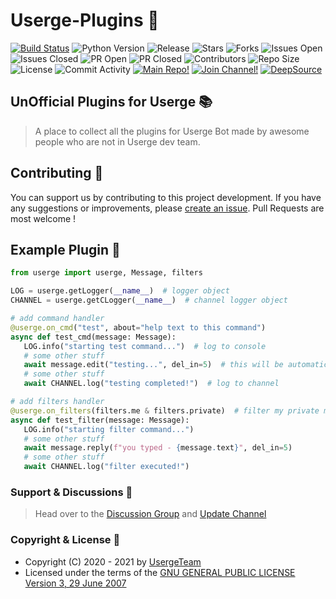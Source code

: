# Userge-Plugins 💎

[![Build Status](https://travis-ci.com/UsergeTeam/Userge-Plugins.svg?branch=master)](https://travis-ci.com/UsergeTeam/Userge-Plugins) ![Python Version](https://img.shields.io/badge/python-3.8-lightgrey) ![Release](https://img.shields.io/github/v/release/UsergeTeam/Userge) ![Stars](https://img.shields.io/github/stars/UsergeTeam/Userge-Plugins) ![Forks](https://img.shields.io/github/forks/UsergeTeam/Userge-Plugins) ![Issues Open](https://img.shields.io/github/issues/UsergeTeam/Userge-Plugins) ![Issues Closed](https://img.shields.io/github/issues-closed/UsergeTeam/Userge-Plugins) ![PR Open](https://img.shields.io/github/issues-pr/UsergeTeam/Userge-Plugins) ![PR Closed](https://img.shields.io/github/issues-pr-closed/UsergeTeam/Userge-Plugins) ![Contributors](https://img.shields.io/github/contributors/UsergeTeam/Userge-Plugins) ![Repo Size](https://img.shields.io/github/repo-size/UsergeTeam/Userge-Plugins) ![License](https://img.shields.io/github/license/UsergeTeam/Userge-Plugins) ![Commit Activity](https://img.shields.io/github/commit-activity/m/UsergeTeam/Userge-Plugins) [![Main Repo!](https://img.shields.io/badge/Main%20Repo-!-orange)](https://github.com/el0xren/Userge) [![Join Channel!](https://img.shields.io/badge/Join%20Channel-!-red)](https://t.me/theUserge) [![DeepSource](https://static.deepsource.io/deepsource-badge-light-mini.svg)](https://deepsource.io/gh/UsergeTeam/Userge-Plugins/?ref=repository-badge)

## UnOfficial Plugins for Userge 📚

> A place to collect all the plugins for Userge Bot made by awesome people who are not in Userge dev team.

## Contributing 👥

You can support us by contributing to this project development. If you have any suggestions or improvements, please [create an issue](https://github.com/el0xren/Userge-Plugins/issues/new). Pull Requests are most welcome ! 

## Example Plugin 🤨

```python
from userge import userge, Message, filters

LOG = userge.getLogger(__name__)  # logger object
CHANNEL = userge.getCLogger(__name__)  # channel logger object

# add command handler
@userge.on_cmd("test", about="help text to this command")
async def test_cmd(message: Message):
   LOG.info("starting test command...")  # log to console
   # some other stuff
   await message.edit("testing...", del_in=5)  # this will be automatically deleted after 5 sec
   # some other stuff
   await CHANNEL.log("testing completed!")  # log to channel

# add filters handler
@userge.on_filters(filters.me & filters.private)  # filter my private messages
async def test_filter(message: Message):
   LOG.info("starting filter command...")
   # some other stuff
   await message.reply(f"you typed - {message.text}", del_in=5)
   # some other stuff
   await CHANNEL.log("filter executed!")
```

### Support & Discussions 👥

> Head over to the [Discussion Group](https://t.me/slbotsbugs) and [Update Channel](https://t.me/theUserge)

### Copyright & License 👮

* Copyright (C) 2020 - 2021 by [UsergeTeam](https://github.com/UsergeTeam)
* Licensed under the terms of the [GNU GENERAL PUBLIC LICENSE Version 3, 29 June 2007](https://github.com/el0xren/Userge-Plugins/blob/master/LICENSE)
